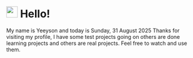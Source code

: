  <h1>
    <img src="https://emojis.slackmojis.com/emojis/images/1643510097/45343/hi.gif?1643510097" width="30"/> 
    Hello!
 </h1>
 <p>
    My name is Yeeyson and today is Sunday, 31 August 2025
    Thanks for visiting my profile, I have some test projects going on others are done learning projects and others are real projects.
    Feel free to watch and use them.
 </p>